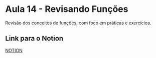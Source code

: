 # Aula 14 - Revisando Funções

Revisão dos conceitos de funções, com foco em práticas e exercícios.

## Link para o Notion

[NOTION](https://jgabsx.notion.site/Aula-14-Revisando-Fun-es-a55f178feaf84ddfbdc6640ee98fd13f?pvs=74)